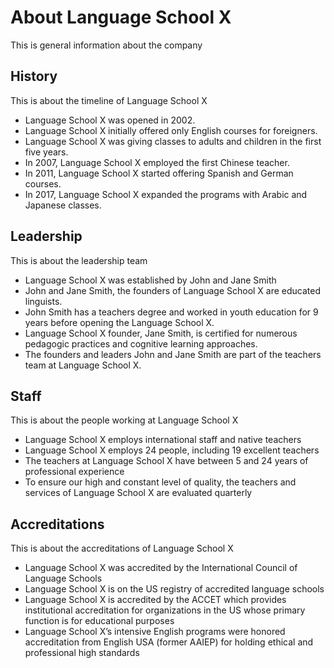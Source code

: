 # About Language School X

This is general information about the company

## History

This is about the timeline of Language School X

- Language School X was opened in 2002.
- Language School X initially offered only English courses for foreigners.
- Language School X was giving classes to adults and children in the first five years.
- In 2007, Language School X employed the first Chinese teacher.
- In 2011, Language School X started offering Spanish and German courses.
- In 2017, Language School X expanded the programs with Arabic and Japanese classes.

## Leadership

This is about the leadership team

- Language School X was established by John and Jane Smith
- John and Jane Smith, the founders of Language School X are educated linguists.
- John Smith has a teachers degree and worked in youth education for 9 years before opening the Language School X.
- Language School X founder, Jane Smith, is certified for numerous pedagogic practices and cognitive learning approaches.
- The founders and leaders John and Jane Smith are part of the teachers team at Language School X.

## Staff

This is about the people working at Language School X

- Language School X employs international staff and native teachers
- Language School X employs 24 people, including 19 excellent teachers
- The teachers at Language School X have between 5 and 24 years of professional experience
- To ensure our high and constant level of quality, the teachers and services of Language School X are evaluated quarterly

## Accreditations

This is about the accreditations of Language School X

- Language School X was accredited by the International Council of Language Schools
- Language School X is on the US registry of accredited language schools
- Language School X is accredited by the ACCET which provides institutional accreditation for organizations in the US whose primary function is for educational purposes
- Language School X’s intensive English programs were honored accreditation from English USA (former AAIEP) for holding ethical and professional high standards